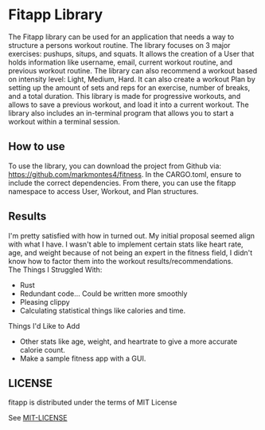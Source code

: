 # Fitapp Library
The Fitapp library can be used for an application that needs a way to structure a persons workout routine. The library focuses on 3 major exercises: pushups, situps, and squats. It allows the creation of a User that holds information like username, email, current workout routine, and previous workout routine. The library can also recommend a workout based on intensity level: Light, Medium, Hard. It can also create a workout Plan by setting up the amount of sets and reps for an exercise, number of breaks, and a total duration. This library is made for progressive workouts, and allows to save a previous workout, and load it into a current workout. The library also includes an in-terminal program that allows you to start a workout within a terminal session.

## How to use
To use the library, you can download the project from Github via: https://github.com/markmontes4/fitness. In the CARGO.toml, ensure to include the correct dependencies. From there, you can use the fitapp namespace to access User, Workout, and Plan structures. 

## Results
I'm pretty satisfied with how in turned out. My initial proposal seemed align with what I have. I wasn't able to implement certain stats like heart rate, age, and weight because of not being an expert in the fitness field, I didn't know how to factor them into the workout results/recommendations.
<br/>The Things I Struggled With:
* Rust
* Redundant code... Could be written more smoothly
* Pleasing clippy
* Calculating statistical things like calories and time.

Things I'd Like to Add
* Other stats like age, weight, and heartrate to give a more accurate calorie count.
* Make a sample fitness app with a GUI.



## LICENSE
fitapp is distributed under the terms of MIT License

See [MIT-LICENSE](MIT-LICENSE)